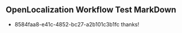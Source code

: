 ## OpenLocalization Workflow Test MarkDown
* 8584faa8-e41c-4852-bc27-a2b101c3b1fc 
thanks!<!--HONumber=Mar16_HO3-->
